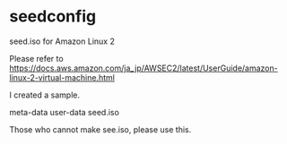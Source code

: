 # seedconfig
seed.iso for Amazon Linux 2

Please refer to
https://docs.aws.amazon.com/ja_jp/AWSEC2/latest/UserGuide/amazon-linux-2-virtual-machine.html

I created a sample.

meta-data
user-data
seed.iso

Those who cannot make see.iso, please use this.
